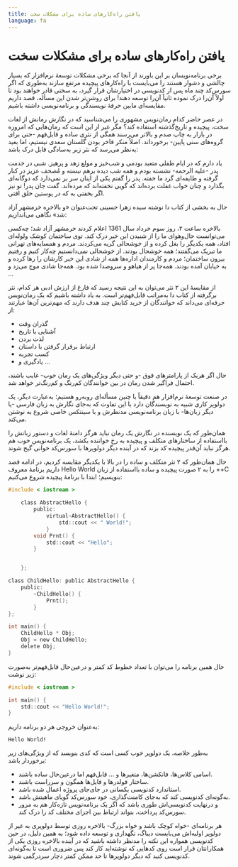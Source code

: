 ```yaml
---
title: یافتن راه‌کارهای ساده برای مشکلات سخت
language: fa
---
```


# یافتن راه‌کارهای ساده برای مشکلات سخت

برخی برنامه‌نویسان بر این باورند از آنجا که برخی مشکلات توسعهٔ نرم‌افزار که بسیار چالشی و دشوار هستند را می‌بایست با راه‌کارهای پیچیده مرتفع سازند به‌طوری که اگر سورس‌کد چند ماه پس از کدنویسی در اختیارشان قرار گیرد، به سختی قادر خواهند بود تا اولاً آن‌را درک نموده ثانیاً آن‌را توسعه دهند! برای روشن‌تر شدن این مسأله، قصد داریم مقایسه‌ای مابین حرفه‌ٔ نویسندگی و برنامه‌نویسی داشته باشیم.

در عصر حاضر کدام رمان‌نویس مشهوری را می‌شناسید که در نگارش رمانش از لغات سخت، پیچیده و تاریخ‌گذشته استفاده کند؟ مگر غیر از این است که رمان‌هایی که امروزه در بازار به چاپ صدم و بالاتر می‌رسند همگی از نثری ساده و قابل‌فهم -حتی برای گروه‌های سنی پایین- برخورداند. اصلاً منکر فاخر بودن گلستان سعدی نیستیم، اما بعید به‌نظر می‌رسد که نثر زیر به‌سادگی قابل درک باشد:

یاد دارم که در ایام طفلی متعبد بودمی و شب‌خیز و مولع زهد و پرهیز. شبی در خدمت پدر -علیه الرحمه- نشسته بودم و همه شب دیده برهم نبسته و مُصحف عزیز در کنار گرفته و طایفه‌ای گرد ما خفته. پدر را گفتم یکی از اینان سر بر نمی‌دارد که دوگانه‌ای بگذارد و چنان خواب غفلت برده‌اند که گویی نخفته‌اند که مرده‌اند. گفت جان پدر! تو نیز اگر بخفتی به که در پوستین خلق افتی.

حال به بخشی از کتاب دا نوشته سیده زهرا حسینی تحت‌عنوان «و بالاخره خرمشهر آزاد شد» نگاهی می‌اندازیم:

بالاخره ساعت ۲، روز سوم خرداد سال 1361 اعلام کردند خرمشهر آزاد شد؛ چه‌کسی می‌توانست حال‌و‌هوای ما را از شنیدن این خبر درک کند. توی ساختمان کوشک ولوله‌ای افتاد، همه یکدیگر را بغل کرده و از خوشحالی گریه می‌کردند. مردم و همسایه‌های تهرانی ما تبریک می‌گفتند؛ همه خوشحال بودند. از خوشحالی نمی‌دانستیم چه‌کار کنیم و رفتیم بیرون ساختمان؛ مردم و کارمندان اداره‌ها همه از شادی این خبر کارشان را رها کرده و به خیابان آمده بودند. همه‌جا پر از هیاهو و سر‌و‌صدا شده بود. همه‌جا شادی موج می‌زد و ...

از مقایسهٔ این ۲ نثر می‌توان به‌ این نتیجه رسید که فارغ از ارزش ادبی هر کدام، نثر برگرفته از کتاب دا به‌مراتب قابل‌فهم‌تر است. به‌ یاد داشته باشیم که یک رمان‌نویس حرفه‌ای می‌داند که خوانندگان از خرید کتابش چند هدف دارند که مهم‌ترین آن‌ها عبارتند از:
- گذران وقت
- آشنایی با تاریخ
- لذت بردن
- ارتباط برقرار گرفتن با داستان
- کسب تجربه
- یادگیری و …

حال اگر هریک از پارامترهای فوق -و حتی دیگر ویژگی‌های یک رمان خوب- غايب باشند، احتمال فراگیر شدن رمان در بین خوانندگان کم‌رنگ و کم‌رنگ‌تر خواهد شد.

در صنعت توسعهٔ نرم‌افزار هم دقیقاً با چنین مسأله‌ای روبه‌رو هستیم؛ به‌عبارت دیگر، یک دولوپر کاری شبیه به نویسندگان دارد با این تفاوت که به‌جای نگارش به زبان فارسی -یا دیگر زبان‌ها- با زبان برنامه‌نویسی مدنظرش و با سینتکس خاصی شروع به نوشتن می‌کند.

همان‌طور که یک نویسنده در نگارش یک رمان نباید هرگز دامنهٔ لغات و دستور زبانش را بااستفاده از ساختارهای متکلف و پیچیده به رخ خواننده بکشد، یک برنامه‌نویس خوب هم هرگز نباید آن‌قدر پیچیده کد بزند که در آینده دیگر دولوپرها با سورس‌کد خوانی گیج شوند.

حال همان‌طور که ۲ نثر متکلف و ساده را در بالا با یکدیگر مقایسه کردیم، در ادامه قصد داریم برنامه‌ٔ معروف Hello World را به ۲ صورت پیچیده و ساده بااستفاده از زبان ++C بنویسیم؛ ابتدا با برنامه‌ٔ پیچیده شروع می‌کنیم:

``` C
#include < iostream >

    class AbstractHello {
        public:
            virtual~AbstractHello() {
                std::cout << " World!";
            }
        void Prnt() {
            std::cout << "Hello";
        }


    };

class ChildHello: public AbstractHello {
    public:
        ~ChildHello() {
            Prnt();
        }
};

int main() {
    ChildHello * Obj;
    Obj = new ChildHello;
    delete Obj;
}
```
حال همین برنامه‌ را می‌توان با تعداد خطوط کد کمتر و درعین‌حال قابل‌فهم‌تر به‌صورت زیر نوشت:
``` C
#include < iostream >

int main() {
    std::cout << "Hello World!";
}
```
به‌عنوان خروجی هر دو برنامه داریم:
```
Hello World!
```
به‌طور خلاصه، یک دولوپر خوب کسی است که کدی بنویسد که از ویژگی‌های زیر برخوردار باشد:
- اسامی کلاس‌ها، فانکشن‌ها، متغیرها و … قابل‌فهم اما درعین‌حال ساده باشند.
- ساختار فولدرها و فایل‌ها همگون و سرراست باشند.
- استاندارد کدنویسی یکسانی در جای‌جای پروژه اعمال شده باشد.
- به‌گونه‌ای کدنویسی کند که به‌جای کامنت‌گذاری، خود سورس‌کد گویای ماهیتش باشد.
- و درنهایت کدنویسی‌اش طوری باشد که اگر یک برنامه‌نویس تازه‌کار هم به مرور سورس‌کد پرداخت، بتواند ارتباط بین اجزای مختلف کد را درک کند.

هر برنامه‌ای -خواه کوچک باشد و خواه بزرگ- بالاخره روزی توسط دولوپری به غیر از دولوپر اولیه‌اش می‌بایست دیباگ، نگهداری و توسعه داده شود؛ به همین دلیل، در حین کدنویسی همواره این نکته را مدنظر داشته باشید که در آینده بالاخره روزی یکی از همکارانتان قرار است روی کدهایی که نوشته‌اید کار کند پس ضروری است تا به‌گونه‌ای کدنویسی کنید که دیگر دولوپرها تا حد ممکن کمتر دچار سردرگمی‌ شوند.
